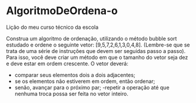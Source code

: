 # AlgoritmoDeOrdena-o
Lição do meu curso técnico da escola

Construa um algoritmo de ordenação, utilizando o método bubble sort estudado e ordene o seguinte vetor: [9,5,7,2,6,1,3,0,4,8]. (Lembre-se que se trata de uma série de instruções que devem ser seguidas passo a passo). Para isso, você deve criar um método em que o tamanho do vetor seja dez e deve estar em ordem crescente. O vetor deverá:

- comparar seus elementos dois a dois adjacentes; 
- se os elementos não estiverem em ordem, então ordenar; 
- senão, avançar para o próximo par; 
-repetir a operação até que nenhuma troca possa ser feita no vetor inteiro.
